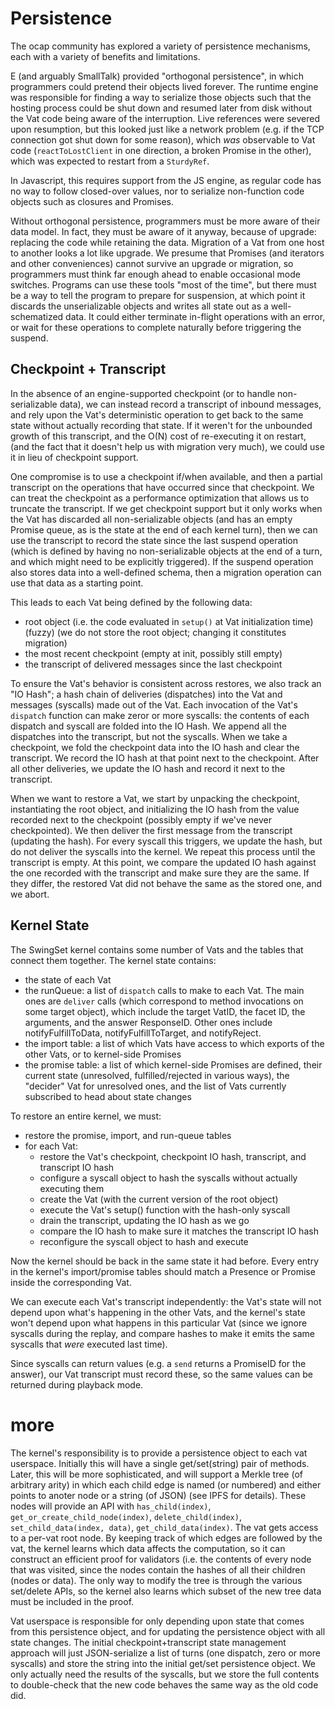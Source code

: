 # Persistence

The ocap community has explored a variety of persistence mechanisms, each with a variety of benefits and limitations.

E (and arguably SmallTalk) provided "orthogonal persistence", in which programmers could pretend their objects lived forever. The runtime engine was responsible for finding a way to serialize those objects such that the hosting process could be shut down and resumed later from disk without the Vat code being aware of the interruption. Live references were severed upon resumption, but this looked just like a network problem (e.g. if the TCP connection got shut down for some reason), which *was* observable to Vat code (`reactToLostClient` in one direction, a broken Promise in the other), which was expected to restart from a `SturdyRef`.

In Javascript, this requires support from the JS engine, as regular code has no way to follow closed-over values, nor to serialize non-function code objects such as closures and Promises.

Without orthogonal persistence, programmers must be more aware of their data model. In fact, they must be aware of it anyway, because of upgrade: replacing the code while retaining the data. Migration of a Vat from one host to another looks a lot like upgrade. We presume that Promises (and iterators and other conveniences) cannot survive an upgrade or migration, so programmers must think far enough ahead to enable occasional mode switches. Programs can use these tools "most of the time", but there must be a way to tell the program to prepare for suspension, at which point it discards the unserializable objects and writes all state out as a well-schematized data. It could either terminate in-flight operations with an error, or wait for these operations to complete naturally before triggering the suspend.

## Checkpoint + Transcript

In the absence of an engine-supported checkpoint (or to handle non-serializable data), we can instead record a transcript of inbound messages, and rely upon the Vat's deterministic operation to get back to the same state without actually recording that state. If it weren't for the unbounded growth of this transcript, and the O(N) cost of re-executing it on restart, (and the fact that it doesn't help us with migration very much), we could use it in lieu of checkpoint support.

One compromise is to use a checkpoint if/when available, and then a partial transcript on the operations that have occurred since that checkpoint. We can treat the checkpoint as a performance optimization that allows us to truncate the transcript. If we get checkpoint support but it only works when the Vat has discarded all non-serializable objects (and has an empty Promise queue, as is the state at the end of each kernel turn), then we can use the transcript to record the state since the last suspend operation (which is defined by having no non-serializable objects at the end of a turn, and which might need to be explicitly triggered). If the suspend operation also stores data into a well-defined schema, then a migration operation can use that data as a starting point.

This leads to each Vat being defined by the following data:

* root object (i.e. the code evaluated in `setup()` at Vat initialization time) (fuzzy)
  (we do not store the root object; changing it constitutes migration)
* the most recent checkpoint (empty at init, possibly still empty)
* the transcript of delivered messages since the last checkpoint

To ensure the Vat's behavior is consistent across restores, we also track an "IO Hash"; a hash chain of deliveries (dispatches) into the Vat and messages (syscalls) made out of the Vat. Each invocation of the Vat's `dispatch` function can make zeror or more syscalls: the contents of each dispatch and syscall are folded into the IO Hash. We append all the dispatches into the transcript, but not the syscalls. When we take a checkpoint, we fold the checkpoint data into the IO hash and clear the transcript. We record the IO hash at that point next to the checkpoint. After all other deliveries, we update the IO hash and record it next to the transcript.

When we want to restore a Vat, we start by unpacking the checkpoint, instantiating the root object, and initializing the IO hash from the value recorded next to the checkpoint (possibly empty if we've never checkpointed). We then deliver the first message from the transcript (updating the hash). For every syscall this triggers, we update the hash, but do not deliver the syscalls into the kernel. We repeat this process until the transcript is empty. At this point, we compare the updated IO hash against the one recorded with the transcript and make sure they are the same. If they differ, the restored Vat did not behave the same as the stored one, and we abort.

## Kernel State

The SwingSet kernel contains some number of Vats and the tables that connect them together. The kernel state contains:

* the state of each Vat
* the runQueue: a list of `dispatch` calls to make to each Vat. The main ones are `deliver` calls (which correspond to method invocations on some target object), which include the target VatID, the facet ID, the arguments, and the answer ResponseID. Other ones include notifyFulfillToData, notifyFulfillToTarget, and notifyReject.
* the import table: a list of which Vats have access to which exports of the other Vats, or to kernel-side Promises
* the promise table: a list of which kernel-side Promises are defined, their current state (unresolved, fulfilled/rejected in various ways), the "decider" Vat for unresolved ones, and the list of Vats currently subscribed to head about state changes

To restore an entire kernel, we must:

* restore the promise, import, and run-queue tables
* for each Vat:
  * restore the Vat's checkpoint, checkpoint IO hash, transcript, and transcript IO hash
  * configure a syscall object to hash the syscalls without actually executing them
  * create the Vat (with the current version of the root object)
  * execute the Vat's setup() function with the hash-only syscall
  * drain the transcript, updating the IO hash as we go
  * compare the IO hash to make sure it matches the transcript IO hash
  * reconfigure the syscall object to hash and execute

Now the kernel should be back in the same state it had before. Every entry in the kernel's import/promise tables should match a Presence or Promise inside the corresponding Vat.

We can execute each Vat's transcript independently: the Vat's state will not depend upon what's happening in the other Vats, and the kernel's state won't depend upon what happens in this particular Vat (since we ignore syscalls during the replay, and compare hashes to make it emits the same syscalls that *were* executed last time).

Since syscalls can return values (e.g. a `send` returns a PromiseID for the answer), our Vat transcript must record these, so the same values can be returned during playback mode.

# more

The kernel's responsibility is to provide a persistence object to each vat userspace. Initially this will have a single get/set(string) pair of methods. Later, this will be more sophisticated, and will support a Merkle tree (of arbitrary arity) in which each child edge is named (or numbered) and either points to anoter node or a string (of JSON) (see IPFS for details). These nodes will provide an API with `has_child(index)`, `get_or_create_child_node(index)`, `delete_child(index)`, `set_child_data(index, data)`, `get_child_data(index)`. The vat gets access to a per-vat root node. By keeping track of which edges are followed by the vat, the kernel learns which data affects the computation, so it can construct an efficient proof for validators (i.e. the contents of every node that was visited, since the nodes contain the hashes of all their children (nodes or data). The only way to modify the tree is through the various set/delete APIs, so the kernel also learns which subset of the new tree data must be included in the proof.

Vat userspace is responsible for only depending upon state that comes from this persistence object, and for updating the persistence object with all state changes. The initial checkpoint+transcript state management approach will just JSON-serialize a list of turns (one dispatch, zero or more syscalls) and store the string into the initial get/set persistence object. We only actually need the results of the syscalls, but we store the full contents to double-check that the new code behaves the same way as the old code did.
